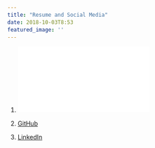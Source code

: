 ```yaml
---
title: "Resume and Social Media"
date: 2018-10-03T8:53
featured_image: ''
---
```

1. ![View my resume here](resume.pdf)

2. [GitHub](https://github.com/yeej2)

3. [LinkedIn](https://www.linkedin.com/in/joshua-yee/)
